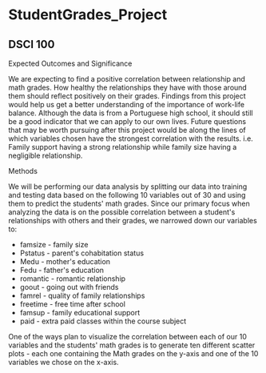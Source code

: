 # StudentGrades_Project #
## DSCI 100 ##






Expected Outcomes and Significance

We are expecting to find a positive correlation between relationship and math grades. How healthy the relationships they have with those around them should reflect positively on their grades. Findings from this project would help us get a better understanding of the importance of work-life balance. Although the data is from a Portuguese high school, it should still be a good indicator that we can apply to our own lives. Future questions that may be worth pursuing after this project would be along the lines of which variables chosen have the strongest correlation with the results. i.e. Family support having a strong relationship while family size having a negligible relationship. 

Methods

We will be performing our data analysis by splitting our data into training and testing data based on the following 10 variables out of 30 and using them to predict the students' math grades. Since our primary focus when analyzing the data is on the possible correlation between a student's relationships with others and their grades, we narrowed down our variables to:

- famsize - family size 
- Pstatus - parent's cohabitation status 
- Medu - mother's education 
- Fedu - father's education 
- romantic - romantic relationship
- goout - going out with friends 
- famrel - quality of family relationships
- freetime - free time after school 
- famsup - family educational support 
- paid - extra paid classes within the course subject

One of the ways plan to visualize the correlation between each of our 10 variables and the students' math grades is to generate ten different scatter plots - each one containing the Math grades on the y-axis and one of the 10 variables we chose on the x-axis. 
